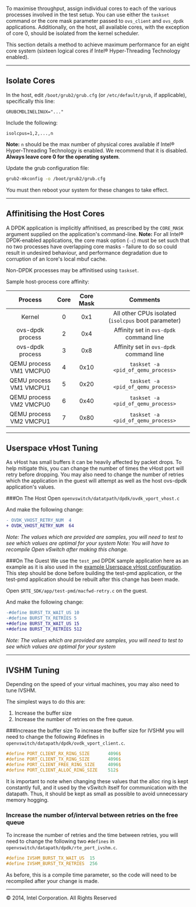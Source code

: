 To maximise throughput, assign individual cores to each of the various processes involved in the test setup. You can use either the `taskset` command or the core mask parameter passed to `ovs_client` and `ovs_dpdk` applications. Additionally, on the host, all available cores, with the exception of core 0, should be isolated from the kernel scheduler.

This section details a method to achieve maximum performance for an eight core system (sixteen logical cores if Intel® Hyper-Threading Technology enabled).

______

## Isolate Cores

In the host, edit `/boot/grub2/grub.cfg` (or `/etc/default/grub`, if applicable), specifically this line:

```
GRUBCMDLINELINUX="..."
```

Include the following:

```
isolcpus=1,2,...,n
```

**Note:** `n` should be the max number of physical cores available if Intel® Hyper-Threading Technology is enabled. We recommend that it is disabled. **Always leave core 0 for the operating system**.

Update the grub configuration file:

```bash
grub2-mkconfig -o /boot/grub2/grub.cfg
```

You must then reboot your system for these changes to take effect.

______

## Affinitising the Host Cores

A DPDK application is implicitly affinitised, as prescribed by the `CORE_MASK` argument supplied on the application's command-line.
**Note:** For all Intel® DPDK-enabled applications, the core mask option (`-c`) must be set such that no two processes have overlapping core masks - failure to do so could result in undesired behaviour, and performance degradation due to corruption of an lcore's local mbuf cache.

Non-DPDK processes may be affinitised using `taskset`.

Sample host-process core affinity:

| Process | Core | Core Mask | Comments |
|:-------:|:----:|:---------:|:--------:|
|Kernel           | 0 | 0x1 |All other CPUs isolated (`isolcpus` boot parameter)|
|ovs-dpdk process | 2 | 0x4 |Affinity set in `ovs-dpdk` command line |
|ovs-dpdk process | 3 | 0x8 |Affinity set in `ovs-dpdk` command line |
|QEMU process VM1 VMCPU0 | 4 | 0x10 |`taskset -a <pid_of_qemu_process>` |
|QEMU process VM1 VMCPU1 | 5 | 0x20 |`taskset -a <pid_of_qemu_process>` |
|QEMU process VM2 VMCPU0 | 6 | 0x40 |`taskset -a <pid_of_qemu_process>` |
|QEMU process VM2 VMCPU1 | 7 | 0x80 |`taskset -a <pid_of_qemu_process>` |

______

## Userspace vHost Tuning

As vHost has small buffers it can be heavily affected by packet drops. To help mitigate this, you can change the number of times the vHost port will retry before dropping. You may also need to change the number of retries which the application in the guest will attempt as well as the host ovs-dpdk application's values.


###On The Host
Open `openvswitch/datatpath/dpdk/ovdk_vport_vhost.c`

And make the following change:
```diff
- OVDK_VHOST_RETRY_NUM	4
+ OVDK_VHOST_RETRY_NUM	64
```

_Note: The values which are provided are samples, you will need to test to see which values are optimal for your system_
_Note: You will have to recompile Open vSwitch after making this change._

###On The Guest
We use the `test_pmd` DPDK sample application here as an example as it is also used in the [example Userspace vHost configuration][doc-sample-vhost]. This step should be done before building the test-pmd application, or the test-pmd application should be rebuilt after this change has been made.

Open `$RTE_SDK/app/test-pmd/macfwd-retry.c` on the guest.

And make the following change:
```diff
-#define BURST_TX_WAIT_US 10
-#define BURST_TX_RETRIES 5
+#define BURST_TX_WAIT_US 15
+#define BURST_TX_RETRIES 512
```

_Note: The values which are provided are samples, you will need to test to see which values are optimal for your system_

______

## IVSHM Tuning

Depending on the speed of your virtual machines, you may also need to tune IVSHM. 

The simplest ways to do this are:

1. Increase the buffer size
2. Increase the number of retries on the free queue.

###Increase the buffer size
To increase the buffer size for IVSHM you will need to change the following #defines in `openvswitch/datapath/dpdk/ovdk_vport_client.c`.

```C
#define PORT_CLIENT_RX_RING_SIZE       4096$
#define PORT_CLIENT_TX_RING_SIZE       4096$
#define PORT_CLIENT_FREE_RING_SIZE     4096$
#define PORT_CLIENT_ALLOC_RING_SIZE    512$
```

It is important to note when changing these values that the alloc ring is kept constantly full, and it used by the vSwitch itself for communication with the datapath. Thus, it should be kept as small as possible to avoid unnecessary memory hogging.

### Increase the number of/interval between retries on the free queue

To increase the number of retries and the time between retries, you will need to change the following two `#defines` in `openvswitch/datapath/dpdk/rte_port_ivshm.c`.

```C
#define IVSHM_BURST_TX_WAIT_US  15
#define IVSHM_BURST_TX_RETRIES  256
```

As before, this is a compile time parameter, so the code will need to be recompiled after your change is made.
______

© 2014, Intel Corporation. All Rights Reserved

[doc-sample-vhost]: 04_Sample_Configurations/02_Userspace-vHost.md
